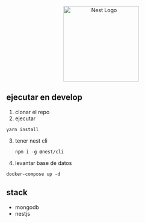 <p align="center">
  <a href="http://nestjs.com/" target="blank"><img src="https://nestjs.com/img/logo-small.svg" width="200" alt="Nest Logo" /></a>
</p>


## ejecutar en develop

1. clonar el repo
2. ejecutar
 ```
 yarn install
 ```
3. tener nest cli
    ```
    npm i -g @nest/cli
    ```

4. levantar base de datos
```
docker-compose up -d
```

## stack
*    mongodb
*    nestjs
